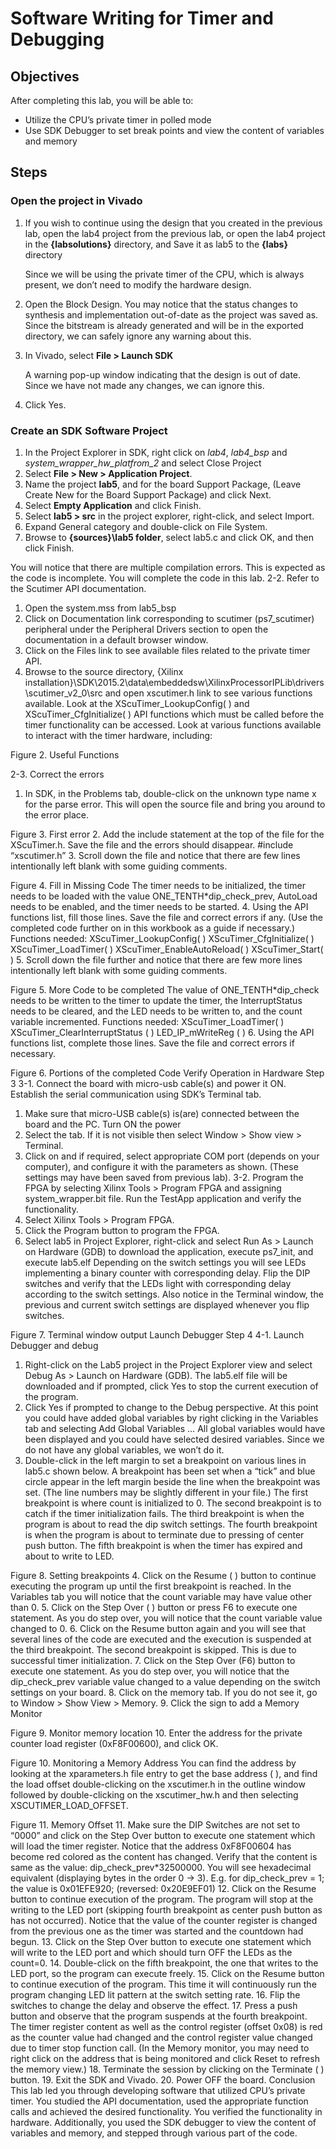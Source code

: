 # Software Writing for Timer and Debugging

## Objectives
After completing this lab, you will be able to:
*	Utilize the CPU’s private timer in polled mode
*	Use SDK Debugger to set break points and view the content of variables and memory

## Steps

### Open the project in Vivado

1.	If you wish to continue using the design that you created in the previous lab, open the lab4 project from the previous lab, or open the lab4 project in the **{labsolutions}** directory, and Save it as lab5 to the **{labs}** directory

     Since we will be using the private timer of the CPU, which is always present, we don’t need to modify the hardware design.

2.	Open the Block Design. You may notice that the status changes to synthesis and implementation out-of-date as the project was saved as.   
     Since the bitstream is already generated and will be in the exported directory, we can safely ignore any warning about this.
3.	In Vivado, select **File > Launch SDK**

     A warning pop-up window indicating that the design is out of date. Since we have not made any changes, we can ignore this.

4.	Click Yes.

### Create an SDK Software Project

1.	In the Project Explorer in SDK, right click on _lab4_, _lab4_bsp_ and *system_wrapper_hw_platfrom_2* and select Close Project
2.	Select **File > New > Application Project**.
3.	Name the project **lab5**, and for the board Support Package, (Leave Create New for the Board Support Package) and click Next.
4.	Select **Empty Application** and click Finish.
5.	Select **lab5 > src** in the project explorer, right-click, and select Import.
6.	Expand General category and double-click on File System.
7.	Browse to **{sources}\lab5 folder**, select lab5.c and click OK, and then click Finish.

You will notice that there are multiple compilation errors.  This is expected as the code is incomplete.  You will complete the code in this lab.
2-2.	Refer to the Scutimer API documentation.
1.	Open the system.mss from lab5_bsp
2.	Click on Documentation link corresponding to scutimer (ps7_scutimer) peripheral under the Peripheral Drivers section to open the documentation in a default browser window.  
3.	Click on the Files link to see available files related to the private timer API.
4.	Browse to the source directory, {Xilinx installation}\SDK\2015.2\data\embeddedsw\XilinxProcessorIPLib\drivers\scutimer_v2_0\src and open xscutimer.h link to see various functions available.
Look at the XScuTimer_LookupConfig( ) and XScuTimer_CfgInitialize( ) API functions which must be called before the timer functionality can be accessed.
Look at various functions available to interact with the timer hardware, including:


Figure 2. Useful Functions

2-3.	Correct the errors
1.	In SDK, in the Problems tab, double-click on the unknown type name x for the parse error. This will open the source file and bring you around to the error place.  

Figure 3. First error
2.	Add the include statement at the top of the file for the XScuTimer.h. Save the file and the errors should disappear.
#include “xscutimer.h”
3.	Scroll down the file and notice that there are few lines intentionally left blank with some guiding comments.

Figure 4. Fill in Missing Code
The timer needs to be initialized, the timer needs to be loaded with the value ONE_TENTH*dip_check_prev, AutoLoad needs to be enabled, and the timer needs to be started.
4.	Using the API functions list, fill those lines.  Save the file and correct errors if any. (Use the completed code further on in this workbook as a guide if necessary.)
Functions needed: 	XScuTimer_LookupConfig( )
			XScuTimer_CfgInitialize( )
XScuTimer_LoadTimer( )
			XScuTimer_EnableAutoReload( )
XScuTimer_Start( )
5.	Scroll down the file further and notice that there are few more lines intentionally left blank with some guiding comments.

Figure 5. More Code to be completed
The value of ONE_TENTH*dip_check needs to be written to the timer to update the timer, the InterruptStatus needs to be cleared, and the LED needs to be written to, and the count variable incremented.
Functions needed: 	XScuTimer_LoadTimer( )
			XScuTimer_ClearInterruptStatus ( )
			LED_IP_mWriteReg ( )
6.	Using the API functions list, complete those lines.  Save the file and correct errors if necessary.

Figure 6. Portions of the completed Code
Verify Operation in Hardware	Step 3
3-1.	Connect the board with micro-usb cable(s) and power it ON. Establish the serial communication using SDK’s Terminal tab.  
1.	Make sure that micro-USB cable(s) is(are) connected between the board and the PC. Turn ON the power
2.	Select the   tab.  If it is not visible then select Window > Show view > Terminal.
3.	Click on    and if required, select appropriate COM port (depends on your computer), and configure it with the parameters as shown. (These settings may have been saved from previous lab).
3-2.	Program the FPGA by selecting Xilinx Tools > Program FPGA and assigning system_wrapper.bit file. Run the TestApp application and verify the functionality.
1.	Select Xilinx Tools > Program FPGA.
2.	Click the Program button to program the FPGA.
3.	Select lab5 in Project Explorer, right-click and select Run As > Launch on Hardware (GDB) to download the application, execute ps7_init, and execute lab5.elf
Depending on the switch settings you will see LEDs implementing a binary counter with corresponding delay.
Flip the DIP switches and verify that the LEDs light with corresponding delay according to the switch settings. Also notice in the Terminal window, the previous and current switch settings are displayed whenever you flip switches.

Figure 7. Terminal window output
Launch Debugger	Step 4
4-1.	Launch Debugger and debug
1.	Right-click on the Lab5 project in the Project Explorer view and select Debug As > Launch on Hardware (GDB).
The lab5.elf file will be downloaded and if prompted, click Yes to stop the current execution of the program.
2.	Click Yes if prompted to change to the Debug perspective.
At this point you could have added global variables by right clicking in the Variables tab and selecting Add Global Variables … All global variables would have been displayed and you could have selected desired variables.  Since we do not have any global variables, we won’t do it.
3.	Double-click in the left margin to set a breakpoint on various lines in lab5.c shown below. A breakpoint has been set when a “tick” and blue circle appear in the left margin beside the line when the breakpoint was set. (The line numbers may be slightly different in your file.)
The first breakpoint is where count is initialized to 0.  The second breakpoint is to catch if the timer initialization fails. The third breakpoint is when the program is about to read the dip switch settings.  The fourth breakpoint is when the program is about to terminate due to pressing of center push button. The fifth breakpoint is when the timer has expired and about to write to LED.


Figure 8. Setting breakpoints
4.	Click on the Resume ( ) button to continue executing the program up until the first breakpoint is reached.
In the Variables tab you will notice that the count variable may have value other than 0.
5.	Click on the Step Over ( ) button or press F6 to execute one statement. As you do step over, you will notice that the count variable value changed to 0.
6.	Click on the Resume button again and you will see that several lines of the code are executed and the execution is suspended at the third breakpoint. The second breakpoint is skipped.  This is due to successful timer initialization.
7.	Click on the Step Over (F6) button to execute one statement. As you do step over, you will notice that the dip_check_prev variable value changed to a value depending on the switch settings on your board.
8.	Click on the memory tab.  If you do not see it, go to Window > Show View > Memory.
9.	Click the   sign to add a Memory Monitor

Figure 9. Monitor memory location
10.	Enter the address for the private counter load register (0xF8F00600), and click OK.

Figure 10. Monitoring a Memory Address
You can find the address by looking at the xparameters.h file entry to get the base address ( ), and find the load offset double-clicking on the xscutimer.h in the outline window followed by double-clicking on the xscutimer_hw.h and then selecting XSCUTIMER_LOAD_OFFSET.

Figure 11. Memory Offset
11.	Make sure the DIP Switches are not set to “0000” and click on the Step Over button to execute one statement which will load the timer register.
Notice that the address 0xF8F00604 has become red colored as the content has changed.  Verify that the content is same as the value: dip_check_prev*32500000. You will see hexadecimal equivalent (displaying bytes in the order 0 -> 3).
E.g. for dip_check_prev = 1; the value is 0x01EFE920; (reversed: 0x20E9EF01)
12.	Click on the Resume button to continue execution of the program. The program will stop at the writing to the LED port (skipping fourth breakpoint as center push button as has not occurred).
Notice that the value of the counter register is changed from the previous one as the timer was started and the countdown had begun.
13.	Click on the Step Over button to execute one statement which will write to the LED port and which should turn OFF the LEDs as the count=0.
14.	Double-click on the fifth breakpoint, the one that writes to the LED port, so the program can execute freely.
15.	Click on the Resume button to continue execution of the program. This time it will continuously run the program changing LED lit pattern at the switch setting rate.
16.	Flip the switches to change the delay and observe the effect.
17.	Press a push button and observe that the program suspends at the fourth breakpoint.  The timer register content as well as the control register (offset 0x08) is red as the counter value had changed and the control register value changed due to timer stop function call. (In the Memory monitor, you may need to right click on the address that is being monitored and click Reset to refresh the memory view.)
18.	Terminate the session by clicking on the Terminate ( ) button.
19.	Exit the SDK and Vivado.
20.	Power OFF the board.
Conclusion
This lab led you through developing software that utilized CPU’s private timer.  You studied the API documentation, used the appropriate function calls and achieved the desired functionality.  You verified the functionality in hardware. Additionally, you used the SDK debugger to view the content of variables and memory, and stepped through various part of the code.
